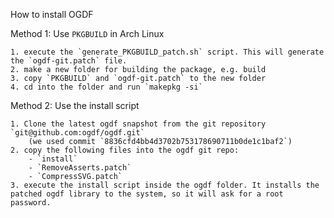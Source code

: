 How to install OGDF

Method 1: Use `PKGBUILD` in Arch Linux

    1. execute the `generate_PKGBUILD_patch.sh` script. This will generate the `ogdf-git.patch` file.
    2. make a new folder for building the package, e.g. build
    3. copy `PKGBUILD` and `ogdf-git.patch` to the new folder
    4. cd into the folder and run `makepkg -si`

Method 2: Use the install script

    1. Clone the latest ogdf snapshot from the git repository `git@github.com:ogdf/ogdf.git`
        (we used commit `8836cfd4bb4d3702b753178690711b0de1c1baf2`)
    2. copy the following files into the ogdf git repo:
        - `install`
        - `RemoveAsserts.patch`
        - `CompressSVG.patch`
    3. execute the install script inside the ogdf folder. It installs the patched ogdf library to the system, so it will ask for a root password.

